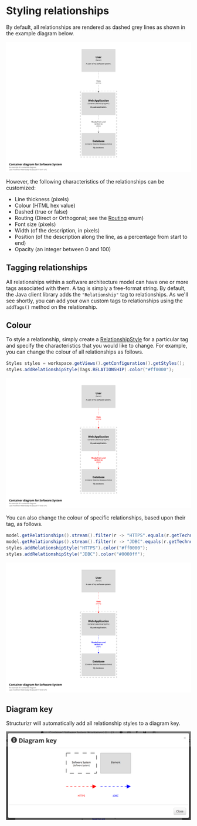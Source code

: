 # Styling relationships

By default, all relationships are rendered as dashed grey lines as shown in the example diagram below.

![Default styling](images/styling-relationships-1.png)

However, the following characteristics of the relationships can be customized:

- Line thickness (pixels)
- Colour (HTML hex value)
- Dashed (true or false)
- Routing (Direct or Orthogonal; see the [Routing](https://github.com/structurizr/java/blob/master/structurizr-core/src/com/structurizr/view/Routing.java) enum)
- Font size (pixels)
- Width (of the description, in pixels)
- Position (of the description along the line, as a percentage from start to end)
- Opacity (an integer between 0 and 100)

## Tagging relationships

All relationships within a software architecture model can have one or more tags associated with them. A tag is simply a free-format string. By default, the Java client library adds the ```"Relationship"``` tag to relationships. As we'll see shortly, you can add your own custom tags to relationships using the ```addTags()``` method on the relationship.

## Colour

To style a relationship, simply create a [RelationshipStyle](https://github.com/structurizr/java/blob/master/structurizr-core/src/com/structurizr/view/RelationshipStyle.java) for a particular tag and specify the characteristics that you would like to change. For example, you can change the colour of all relationships as follows.

```java
Styles styles = workspace.getViews().getConfiguration().getStyles();
styles.addRelationshipStyle(Tags.RELATIONSHIP).color("#ff0000");
```

![Colouring all relationships](images/styling-relationships-2.png)

You can also change the colour of specific relationships, based upon their tag, as follows.

```java
model.getRelationships().stream().filter(r -> "HTTPS".equals(r.getTechnology())).forEach(r -> r.addTags("HTTPS"));
model.getRelationships().stream().filter(r -> "JDBC".equals(r.getTechnology())).forEach(r -> r.addTags("JDBC"));
styles.addRelationshipStyle("HTTPS").color("#ff0000");
styles.addRelationshipStyle("JDBC").color("#0000ff");
```

![Colouring relationships based upon tag](images/styling-relationships-3.png)

## Diagram key

Structurizr will automatically add all relationship styles to a diagram key.

![The diagram key](images/styling-relationships-4.png)